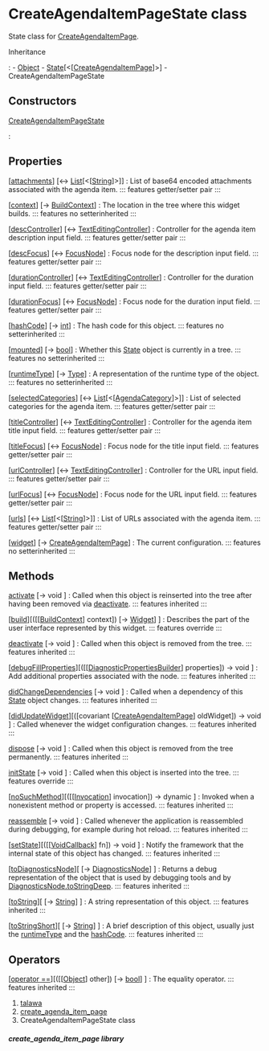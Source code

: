 
<div>

# CreateAgendaItemPageState class

</div>


State class for
[CreateAgendaItemPage](../views_after_auth_screens_events_create_agenda_item_page/CreateAgendaItemPage-class.md).




Inheritance

:   -   [Object](https://api.flutter.dev/flutter/dart-core/Object-class.html)
    -   [State](https://api.flutter.dev/flutter/widgets/State-class.html)[\<[[CreateAgendaItemPage](../views_after_auth_screens_events_create_agenda_item_page/CreateAgendaItemPage-class.md)]\>]
    -   CreateAgendaItemPageState



## Constructors

[CreateAgendaItemPageState](../views_after_auth_screens_events_create_agenda_item_page/CreateAgendaItemPageState/CreateAgendaItemPageState.md)

:   



## Properties

[[attachments](../views_after_auth_screens_events_create_agenda_item_page/CreateAgendaItemPageState/attachments.md)] [↔ [List](https://api.flutter.dev/flutter/dart-core/List-class.html)[\<[[String](https://api.flutter.dev/flutter/dart-core/String-class.html)]\>]]
:   List of base64 encoded attachments associated with the agenda item.
    ::: features
    getter/setter pair
    :::

[[context](https://api.flutter.dev/flutter/widgets/State/context.html)] [→ [BuildContext](https://api.flutter.dev/flutter/widgets/BuildContext-class.html)]
:   The location in the tree where this widget builds.
    ::: features
    no setterinherited
    :::

[[descController](../views_after_auth_screens_events_create_agenda_item_page/CreateAgendaItemPageState/descController.md)] [↔ [TextEditingController](https://api.flutter.dev/flutter/widgets/TextEditingController-class.html)]
:   Controller for the agenda item description input field.
    ::: features
    getter/setter pair
    :::

[[descFocus](../views_after_auth_screens_events_create_agenda_item_page/CreateAgendaItemPageState/descFocus.md)] [↔ [FocusNode](https://api.flutter.dev/flutter/widgets/FocusNode-class.html)]
:   Focus node for the description input field.
    ::: features
    getter/setter pair
    :::

[[durationController](../views_after_auth_screens_events_create_agenda_item_page/CreateAgendaItemPageState/durationController.md)] [↔ [TextEditingController](https://api.flutter.dev/flutter/widgets/TextEditingController-class.html)]
:   Controller for the duration input field.
    ::: features
    getter/setter pair
    :::

[[durationFocus](../views_after_auth_screens_events_create_agenda_item_page/CreateAgendaItemPageState/durationFocus.md)] [↔ [FocusNode](https://api.flutter.dev/flutter/widgets/FocusNode-class.html)]
:   Focus node for the duration input field.
    ::: features
    getter/setter pair
    :::

[[hashCode](https://api.flutter.dev/flutter/dart-core/Object/hashCode.html)] [→ [int](https://api.flutter.dev/flutter/dart-core/int-class.html)]
:   The hash code for this object.
    ::: features
    no setterinherited
    :::

[[mounted](https://api.flutter.dev/flutter/widgets/State/mounted.html)] [→ [bool](https://api.flutter.dev/flutter/dart-core/bool-class.html)]
:   Whether this
    [State](https://api.flutter.dev/flutter/widgets/State-class.html)
    object is currently in a tree.
    ::: features
    no setterinherited
    :::

[[runtimeType](https://api.flutter.dev/flutter/dart-core/Object/runtimeType.html)] [→ [Type](https://api.flutter.dev/flutter/dart-core/Type-class.html)]
:   A representation of the runtime type of the object.
    ::: features
    no setterinherited
    :::

[[selectedCategories](../views_after_auth_screens_events_create_agenda_item_page/CreateAgendaItemPageState/selectedCategories.md)] [↔ [List](https://api.flutter.dev/flutter/dart-core/List-class.html)[\<[[AgendaCategory](../models_events_event_agenda_category/AgendaCategory-class.md)]\>]]
:   List of selected categories for the agenda item.
    ::: features
    getter/setter pair
    :::

[[titleController](../views_after_auth_screens_events_create_agenda_item_page/CreateAgendaItemPageState/titleController.md)] [↔ [TextEditingController](https://api.flutter.dev/flutter/widgets/TextEditingController-class.html)]
:   Controller for the agenda item title input field.
    ::: features
    getter/setter pair
    :::

[[titleFocus](../views_after_auth_screens_events_create_agenda_item_page/CreateAgendaItemPageState/titleFocus.md)] [↔ [FocusNode](https://api.flutter.dev/flutter/widgets/FocusNode-class.html)]
:   Focus node for the title input field.
    ::: features
    getter/setter pair
    :::

[[urlController](../views_after_auth_screens_events_create_agenda_item_page/CreateAgendaItemPageState/urlController.md)] [↔ [TextEditingController](https://api.flutter.dev/flutter/widgets/TextEditingController-class.html)]
:   Controller for the URL input field.
    ::: features
    getter/setter pair
    :::

[[urlFocus](../views_after_auth_screens_events_create_agenda_item_page/CreateAgendaItemPageState/urlFocus.md)] [↔ [FocusNode](https://api.flutter.dev/flutter/widgets/FocusNode-class.html)]
:   Focus node for the URL input field.
    ::: features
    getter/setter pair
    :::

[[urls](../views_after_auth_screens_events_create_agenda_item_page/CreateAgendaItemPageState/urls.md)] [↔ [List](https://api.flutter.dev/flutter/dart-core/List-class.html)[\<[[String](https://api.flutter.dev/flutter/dart-core/String-class.html)]\>]]
:   List of URLs associated with the agenda item.
    ::: features
    getter/setter pair
    :::

[[widget](https://api.flutter.dev/flutter/widgets/State/widget.html)] [→ [CreateAgendaItemPage](../views_after_auth_screens_events_create_agenda_item_page/CreateAgendaItemPage-class.md)]
:   The current configuration.
    ::: features
    no setterinherited
    :::



## Methods

[activate](https://api.flutter.dev/flutter/widgets/State/activate.html) [→ void ]
:   Called when this object is reinserted into the tree after having
    been removed via
    [deactivate](https://api.flutter.dev/flutter/widgets/State/deactivate.html).
    ::: features
    inherited
    :::

[[build](../views_after_auth_screens_events_create_agenda_item_page/CreateAgendaItemPageState/build.md)][([[[BuildContext](https://api.flutter.dev/flutter/widgets/BuildContext-class.md)] context]) [→ [Widget](https://api.flutter.dev/flutter/widgets/Widget-class.html)] ]
:   Describes the part of the user interface represented by this widget.
    ::: features
    override
    :::

[deactivate](https://api.flutter.dev/flutter/widgets/State/deactivate.html) [→ void ]
:   Called when this object is removed from the tree.
    ::: features
    inherited
    :::

[[debugFillProperties](https://api.flutter.dev/flutter/widgets/State/debugFillProperties.html)][([[[DiagnosticPropertiesBuilder](https://api.flutter.dev/flutter/foundation/DiagnosticPropertiesBuilder-class.md)] properties]) → void ]
:   Add additional properties associated with the node.
    ::: features
    inherited
    :::

[didChangeDependencies](https://api.flutter.dev/flutter/widgets/State/didChangeDependencies.html) [→ void ]
:   Called when a dependency of this
    [State](https://api.flutter.dev/flutter/widgets/State-class.html)
    object changes.
    ::: features
    inherited
    :::

[[didUpdateWidget](https://api.flutter.dev/flutter/widgets/State/didUpdateWidget.html)][([covariant [[CreateAgendaItemPage](../views_after_auth_screens_events_create_agenda_item_page/CreateAgendaItemPage-class.md)] oldWidget]) → void ]
:   Called whenever the widget configuration changes.
    ::: features
    inherited
    :::

[dispose](https://api.flutter.dev/flutter/widgets/State/dispose.html) [→ void ]
:   Called when this object is removed from the tree permanently.
    ::: features
    inherited
    :::

[initState](../views_after_auth_screens_events_create_agenda_item_page/CreateAgendaItemPageState/initState.md) [→ void ]
:   Called when this object is inserted into the tree.
    ::: features
    override
    :::

[[noSuchMethod](https://api.flutter.dev/flutter/dart-core/Object/noSuchMethod.html)][([[[Invocation](https://api.flutter.dev/flutter/dart-core/Invocation-class.md)] invocation]) → dynamic ]
:   Invoked when a nonexistent method or property is accessed.
    ::: features
    inherited
    :::

[reassemble](https://api.flutter.dev/flutter/widgets/State/reassemble.html) [→ void ]
:   Called whenever the application is reassembled during debugging, for
    example during hot reload.
    ::: features
    inherited
    :::

[[setState](https://api.flutter.dev/flutter/widgets/State/setState.html)][([[[VoidCallback](https://api.flutter.dev/flutter/dart-ui/VoidCallback.md)] fn]) → void ]
:   Notify the framework that the internal state of this object has
    changed.
    ::: features
    inherited
    :::

[[toDiagnosticsNode](https://api.flutter.dev/flutter/foundation/Diagnosticable/toDiagnosticsNode.html)][ [→ [DiagnosticsNode](https://api.flutter.dev/flutter/foundation/DiagnosticsNode-class.html)] ]
:   Returns a debug representation of the object that is used by
    debugging tools and by
    [DiagnosticsNode.toStringDeep](https://api.flutter.dev/flutter/foundation/DiagnosticsNode/toStringDeep.html).
    ::: features
    inherited
    :::

[[toString](https://api.flutter.dev/flutter/foundation/Diagnosticable/toString.html)][ [→ [String](https://api.flutter.dev/flutter/dart-core/String-class.html)] ]
:   A string representation of this object.
    ::: features
    inherited
    :::

[[toStringShort](https://api.flutter.dev/flutter/foundation/Diagnosticable/toStringShort.html)][ [→ [String](https://api.flutter.dev/flutter/dart-core/String-class.html)] ]
:   A brief description of this object, usually just the
    [runtimeType](https://api.flutter.dev/flutter/dart-core/Object/runtimeType.html)
    and the
    [hashCode](https://api.flutter.dev/flutter/dart-core/Object/hashCode.html).
    ::: features
    inherited
    :::



## Operators

[[operator ==](https://api.flutter.dev/flutter/dart-core/Object/operator_equals.html)][([[[Object](https://api.flutter.dev/flutter/dart-core/Object-class.md)] other]) [→ [bool](https://api.flutter.dev/flutter/dart-core/bool-class.html)] ]
:   The equality operator.
    ::: features
    inherited
    :::







1.  [talawa](../index.md)
2.  [create_agenda_item_page](../views_after_auth_screens_events_create_agenda_item_page/)
3.  CreateAgendaItemPageState class

##### create_agenda_item_page library







